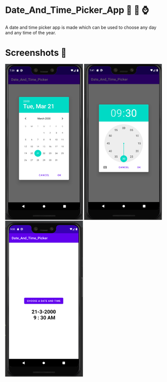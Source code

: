 # Date_And_Time_Picker_App 📆 📅 ⌚
A date and time picker app is made which can be used to choose any day and any time of the year.

# Screenshots 📸
<img src="https://github.com/Soumili-Ghosh3/Date_And_Time_Picker_App/blob/master/app/Screenshots/Date_Time_Pic_2.PNG" width="250" height="500">
<img src="https://github.com/Soumili-Ghosh3/Date_And_Time_Picker_App/blob/master/app/Screenshots/Date_Time_Pic_3.PNG" width="250" height="500">
<img src="https://github.com/Soumili-Ghosh3/Date_And_Time_Picker_App/blob/master/app/Screenshots/Date_Time_Pic.PNG" width="250" height="500">

